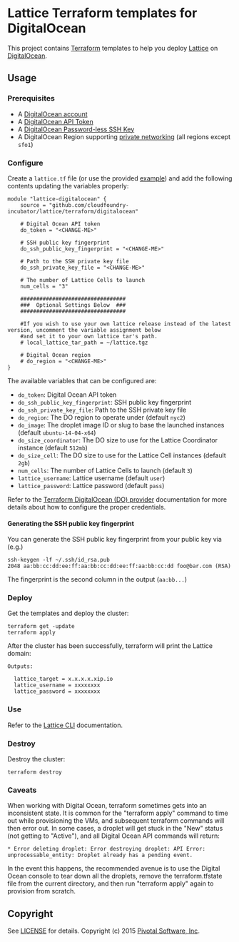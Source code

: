 # Lattice Terraform templates for DigitalOcean

This project contains [Terraform](https://www.terraform.io/) templates to help you deploy
[Lattice](https://github.com/cloudfoundry-incubator/lattice) on
[DigitalOcean](https://www.digitalocean.com).

## Usage

### Prerequisites

* A [DigitalOcean account](https://www.digitalocean.com)
* A [DigitalOcean API Token](https://www.digitalocean.com/community/tutorials/how-to-use-the-digitalocean-api-v2#how-to-generate-a-personal-access-token)
* A [DigitalOcean Password-less SSH Key](https://www.digitalocean.com/community/tutorials/how-to-use-ssh-keys-with-digitalocean-droplets)
* A DigitalOcean Region supporting [private networking](https://www.digitalocean.com/company/blog/introducing-private-networking/) (all regions except `sfo1`)

### Configure

Create a `lattice.tf` file (or use the provided [example](https://github.com/cloudfoundry-incubator/lattice/blob/master/terraform/digitalocean/lattice.tf.example)) and add the following contents updating the variables properly:

```
module "lattice-digitalocean" {
    source = "github.com/cloudfoundry-incubator/lattice/terraform/digitalocean"

    # Digital Ocean API token
    do_token = "<CHANGE-ME>"

    # SSH public key fingerprint
    do_ssh_public_key_fingerprint = "<CHANGE-ME>"

    # Path to the SSH private key file
    do_ssh_private_key_file = "<CHANGE-ME>"

    # The number of Lattice Cells to launch
    num_cells = "3"

    #################################
    ###  Optional Settings Below  ###
    #################################

    #If you wish to use your own lattice release instead of the latest version, uncomment the variable assignment below
    #and set it to your own lattice tar's path.
    # local_lattice_tar_path = ~/lattice.tgz

    # Digital Ocean region
    # do_region = "<CHANGE-ME>"
}
```

The available variables that can be configured are:

* `do_token`: Digital Ocean API token
* `do_ssh_public_key_fingerprint`: SSH public key fingerprint
* `do_ssh_private_key_file`: Path to the SSH private key file
* `do_region`: The DO region to operate under (default `nyc2`)
* `do_image`: The droplet image ID or slug to base the launched instances (default `ubuntu-14-04-x64`)
* `do_size_coordinator`: The DO size to use for the Lattice Coordinator instance (default `512mb`)
* `do_size_cell`: The DO size to use for the Lattice Cell instances (default `2gb`)
* `num_cells`: The number of Lattice Cells to launch (default `3`)
* `lattice_username`: Lattice username (default `user`)
* `lattice_password`: Lattice password (default `pass`)

Refer to the [Terraform DigitalOcean (DO) provider](https://www.terraform.io/docs/providers/do/index.html)
documentation for more details about how to configure the proper credentials.

#### Generating the SSH public key fingerprint 

You can generate the SSH public key fingerprint from your public key via (e.g.)

```
ssh-keygen -lf ~/.ssh/id_rsa.pub
2048 aa:bb:cc:dd:ee:ff:aa:bb:cc:dd:ee:ff:aa:bb:cc:dd foo@bar.com (RSA)
```

The fingerprint is the second column in the output (`aa:bb...`)

### Deploy

Get the templates and deploy the cluster:

```
terraform get -update
terraform apply
```

After the cluster has been successfully, terraform will print the Lattice domain:

```
Outputs:

  lattice_target = x.x.x.x.xip.io
  lattice_username = xxxxxxxx
  lattice_password = xxxxxxxx
```

### Use

Refer to the [Lattice CLI](https://github.com/cloudfoundry-incubator/lattice/cli#lattice-cli) documentation.

### Destroy

Destroy the cluster:

```
terraform destroy
```

### Caveats

When working with Digital Ocean, terraform sometimes gets into an inconsistent state.  It is common for
the "terraform apply" command to time out while provisioning the VMs, and subsequent terraform commands will
then error out.  In some cases, a droplet will get stuck in the "New" status (not getting to "Active"), and
all Digital Ocean API commands will return:

```
* Error deleting droplet: Error destroying droplet: API Error: unprocessable_entity: Droplet already has a pending event.
```

In the event this happens, the recommended avenue is to use the Digital Ocean console to tear down all the droplets,
remove the terraform.tfstate file from the current directory, and then run "terraform apply" again to provision
from scratch.

## Copyright

See [LICENSE](https://github.com/cloudfoundry-incubator/lattice/blob/master/LICENSE) for details.
Copyright (c) 2015 [Pivotal Software, Inc](http://www.pivotal.io/).

